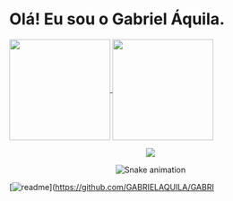 <h1> Olá! Eu sou o Gabriel Áquila. </h1>

<div>
  <a href="https://github.com/GabrielAquila">
  <img height="180em"   align="center" src="https://github-readme-stats.vercel.app/api?username=GabrielAquila&show_icons=true&theme=react&include_all_commits=true&count_private=true"/>
  <img height="180em"  align="center" src="https://github-readme-stats.vercel.app/api/top-langs/?username=GabrielAquila&layout=compact&langs_count=7&theme=react" />


 <br>
<div  align="center"> 
 
 <a href="https://www.linkedin.com/in/ellen-maria-da-silva-caldas-4824b01a7/" target="_blank"><img src="https://img.shields.io/badge/-LinkedIn-%230077B5?style=for-the-badge&logo=linkedin&logoColor=white" target="_blank"></a> 
 
  ![Snake animation](https://github.com/GABRIELAQUILA/GABRIELAQUILA/blob/output/github-contribution-grid-snake.svg)
 
</div>
 
[![readme](https://github-readme-stats.vercel.app/api/pin/?username=GABRIELAQUILA&repo=GABRIELAQUILA&theme=react)](https://github.com/GABRIELAQUILA/GABRI
